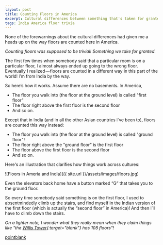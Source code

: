 ```yaml
---
layout: post
title: Counting Floors in America
excerpt: Cultural differences between something that's taken for granted.
tags: India America floor trivia
---
```

None of the forewarnings about the cultural differences had given me a heads up on the way floors are counted here in America.

*Counting floors was supposed to be trivial! Something we take for granted.*

The first few times when somebody said that a particular room is on a particular floor, I almost always ended up going to the wrong floor. Eventually I realized — floors are counted in a different way in this part of the world! I’m from India by the way.

So here’s how it works. Assume there are no basements. In America,

* The floor you walk into (the floor at the ground level) is called "first floor"
* The floor right above the first floor is the second floor
* And so on.

Except that in India (and in all the other Asian countries I've been to), floors are counted this way instead:

* The floor you walk into (the floor at the ground level) is called "ground floor"!
* The floor right above the "ground floor" is the first floor
* The floor above the first floor is the second floor
* And so on.

Here's an illustration that clarifies how things work across cultures:

![Floors in Ameria and India]({{ site.url }}/assets/images/floors.jpg)

Even the elevators back home have a button marked “G” that takes you to the ground floor.

So every time somebody said something is on the first floor, I used to absentmindedly climb up the stairs, and find myself in the Indian version of the first floor (which is actually the “second floor” in America)! And then I’ll have to climb down the stairs.

*On a lighter note, I wonder what they really mean when they claim things like "the [Willis Tower](https://en.wikipedia.org/wiki/Willis_Tower){:target="_blank_"} has 108 floors"!*

<a class="muut" href="https://muut.com/i/pointblank/comments" type="dynamic">pointblank</a>
<script src="//cdn.muut.com/1/moot.min.js"></script>
